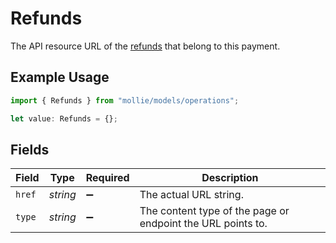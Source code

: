 # Refunds

The API resource URL of the [refunds](list-payment-refunds) that belong to this payment.

## Example Usage

```typescript
import { Refunds } from "mollie/models/operations";

let value: Refunds = {};
```

## Fields

| Field                                                       | Type                                                        | Required                                                    | Description                                                 |
| ----------------------------------------------------------- | ----------------------------------------------------------- | ----------------------------------------------------------- | ----------------------------------------------------------- |
| `href`                                                      | *string*                                                    | :heavy_minus_sign:                                          | The actual URL string.                                      |
| `type`                                                      | *string*                                                    | :heavy_minus_sign:                                          | The content type of the page or endpoint the URL points to. |